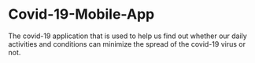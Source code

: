 # Covid-19-Mobile-App
The covid-19 application that is used to help us find out whether our daily activities and conditions can minimize the spread of the covid-19 virus or not.
